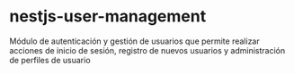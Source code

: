# nestjs-user-management
Módulo de autenticación y gestión de usuarios que permite realizar acciones de inicio de sesión, registro de nuevos usuarios y administración de perfiles de usuario
